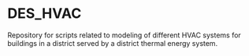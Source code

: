 # DES_HVAC
Repository for scripts related to modeling of different HVAC systems for buildings in a district served by a district thermal energy system. 
